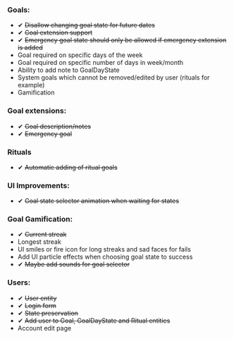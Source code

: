 ﻿### Goals:
- ✔ ~~Disallow changing goal state for future dates~~
- ✔ ~~Goal extension support~~
- ✔ ~~Emergency goal state should only be allowed if emergency extension is added~~
- Goal required on specific days of the week
- Goal required on specific number of days in week/month
- Ability to add note to GoalDayState
- System goals which cannot be removed/edited by user (rituals for example)
- Gamification

### Goal extensions:
- ✔ ~~Goal description/notes~~
- ✔ ~~Emergency goal~~

### Rituals
- ✔ ~~Automatic adding of ritual goals~~

### UI Improvements:
- ✔ ~~Goal state selector animation when waiting for states~~

### Goal Gamification:
- ✔ ~~Current streak~~
- Longest streak
- UI smiles or fire icon for long streaks and sad faces for fails
- Add UI particle effects when choosing goal state to success
- ✔ ~~Maybe add sounds for goal selector~~

### Users:
- ✔ ~~User entity~~
- ✔ ~~Login form~~
- ✔ ~~State preservation~~
- ✔ ~~Add user to Goal, GoalDayState and Ritual entities~~
- Account edit page